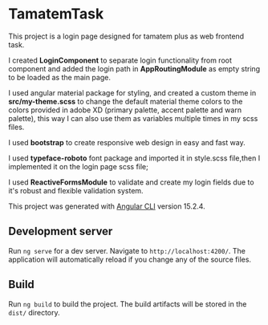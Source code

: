 # TamatemTask

This project is a login page designed for tamatem plus as web frontend task.

I created **LoginComponent** to separate login functionality from root component and added the login path in **AppRoutingModule** as empty string to be loaded as the main page.

I used angular material package for styling, and created a custom theme in **src/my-theme.scss** to change the default material theme colors to the colors provided in adobe XD (primary palette, accent palette and warn palette), this way I can also use them as variables multiple times in my scss files.

I used **bootstrap** to create responsive web design in easy and fast way.

I used **typeface-roboto** font package and imported it in style.scss file,then I implemented it on the login page scss file;

I used **ReactiveFormsModule** to validate and create my login fields due to it's robust and flexible validation system.

This project was generated with [Angular CLI](https://github.com/angular/angular-cli) version 15.2.4.

## Development server

Run `ng serve` for a dev server. Navigate to `http://localhost:4200/`. The application will automatically reload if you change any of the source files.

## Build

Run `ng build` to build the project. The build artifacts will be stored in the `dist/` directory.
